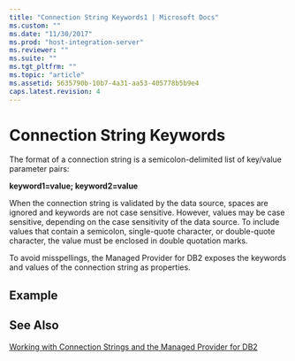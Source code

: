 ```yaml
---
title: "Connection String Keywords1 | Microsoft Docs"
ms.custom: ""
ms.date: "11/30/2017"
ms.prod: "host-integration-server"
ms.reviewer: ""
ms.suite: ""
ms.tgt_pltfrm: ""
ms.topic: "article"
ms.assetid: 5635790b-10b7-4a31-aa53-405778b5b9e4
caps.latest.revision: 4
---
```

# Connection String Keywords
The format of a connection string is a semicolon-delimited list of key/value parameter pairs:  
  
 **keyword1=value; keyword2=value**  
  
 When the connection string is validated by the data source, spaces are ignored and keywords are not case sensitive. However, values may be case sensitive, depending on the case sensitivity of the data source. To include values that contain a semicolon, single-quote character, or double-quote character, the value must be enclosed in double quotation marks.  
  
 To avoid misspellings, the Managed Provider for DB2 exposes the keywords and values of the connection string as properties.  
  
## Example  
  
## See Also  
 [Working with Connection Strings and the Managed Provider for DB2](../HIS2010/working-with-connection-strings-and-the-managed-provider-for-db21.md)